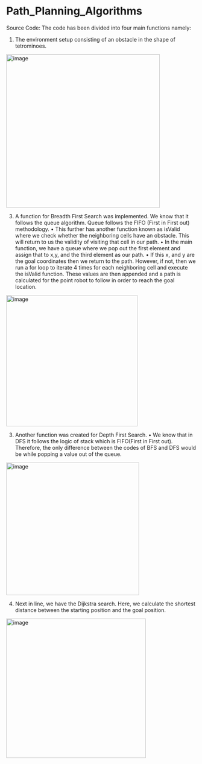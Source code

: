 # Path_Planning_Algorithms

Source Code: The code has been divided into four main functions namely:
1. The environment setup consisting of an obstacle in the shape of tetrominoes.
<img width="407" alt="image" src="https://github.com/malaviyaneha/Path_Planning_Algorithms/assets/116248447/fbf08151-4760-4a71-924a-4593a39d2185">

3. A function for Breadth First Search was implemented. We know that it follows the queue
algorithm. Queue follows the FIFO (First in First out) methodology.
• This further has another function known as isValid where we check whether the
neighboring cells have an obstacle. This will return to us the validity of visiting that
cell in our path.
• In the main function, we have a queue where we pop out the first element and
assign that to x,y, and the third element as our path.
• If this x, and y are the goal coordinates then we return to the path. However, if not,
then we run a for loop to iterate 4 times for each neighboring cell and execute the
isValid function. These values are then appended and a path is calculated for the
point robot to follow in order to reach the goal location.

<img width="348" alt="image" src="https://github.com/malaviyaneha/Path_Planning_Algorithms/assets/116248447/45fe142c-afc8-4dc5-aa67-b3bf774f4cb6">

3. Another function was created for Depth First Search.
• We know that in DFS it follows the logic of stack which is FIFO(First in First out).
Therefore, the only difference between the codes of BFS and DFS would be while
popping a value out of the queue.

<img width="352" alt="image" src="https://github.com/malaviyaneha/Path_Planning_Algorithms/assets/116248447/0fc8452b-f8f9-4017-b825-4cff922b82ab">

4. Next in line, we have the Dijkstra search. Here, we calculate the shortest distance between
the starting position and the goal position.

<img width="370" alt="image" src="https://github.com/malaviyaneha/Path_Planning_Algorithms/assets/116248447/872cd170-7669-49e7-9d7a-361682b294e3">

